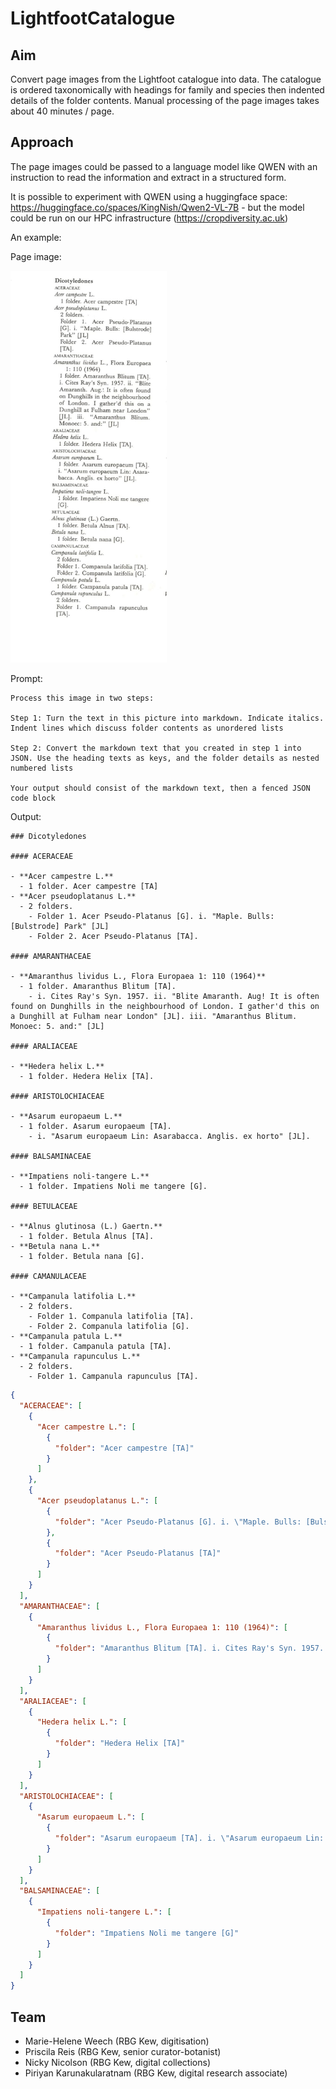 # LightfootCatalogue


## Aim

Convert page images from the Lightfoot catalogue into data. The catalogue is ordered taxonomically with headings for family and species then indented details of the folder contents. 
Manual processing of the page images takes about 40 minutes / page.

## Approach

The page images could be passed to a language model like QWEN with an instruction to read the information and extract in a structured form.

It is possible to experiment with QWEN using a huggingface space: https://huggingface.co/spaces/KingNish/Qwen2-VL-7B - but the model could be run on our HPC infrastructure (https://cropdiversity.ac.uk)

An example:

Page image:

<img src="sample-images/pg132_a.jpeg" width=250px/>

Prompt:

```
Process this image in two steps:

Step 1: Turn the text in this picture into markdown. Indicate italics. Indent lines which discuss folder contents as unordered lists

Step 2: Convert the markdown text that you created in step 1 into JSON. Use the heading texts as keys, and the folder details as nested numbered lists

Your output should consist of the markdown text, then a fenced JSON code block
```

Output:
```
### Dicotyledones

#### ACERACEAE

- **Acer campestre L.**
  - 1 folder. Acer campestre [TA]
- **Acer pseudoplatanus L.**
  - 2 folders.
    - Folder 1. Acer Pseudo-Platanus [G]. i. "Maple. Bulls: [Bulstrode] Park" [JL]
    - Folder 2. Acer Pseudo-Platanus [TA].

#### AMARANTHACEAE

- **Amaranthus lividus L., Flora Europaea 1: 110 (1964)**
  - 1 folder. Amaranthus Blitum [TA].
    - i. Cites Ray's Syn. 1957. ii. "Blite Amaranth. Aug! It is often found on Dunghills in the neighbourhood of London. I gather'd this on a Dunghill at Fulham near London" [JL]. iii. "Amaranthus Blitum. Monoec: 5. and:" [JL]

#### ARALIACEAE

- **Hedera helix L.**
  - 1 folder. Hedera Helix [TA].

#### ARISTOLOCHIACEAE

- **Asarum europaeum L.**
  - 1 folder. Asarum europaeum [TA].
    - i. "Asarum europaeum Lin: Asarabacca. Anglis. ex horto" [JL].

#### BALSAMINACEAE

- **Impatiens noli-tangere L.**
  - 1 folder. Impatiens Noli me tangere [G].

#### BETULACEAE

- **Alnus glutinosa (L.) Gaertn.**
  - 1 folder. Betula Alnus [TA].
- **Betula nana L.**
  - 1 folder. Betula nana [G].

#### CAMANULACEAE

- **Campanula latifolia L.**
  - 2 folders.
    - Folder 1. Companula latifolia [TA].
    - Folder 2. Companula latifolia [G].
- **Campanula patula L.**
  - 1 folder. Campanula patula [TA].
- **Campanula rapunculus L.**
  - 2 folders.
    - Folder 1. Campanula rapunculus [TA].
```

```json
{
  "ACERACEAE": [
    {
      "Acer campestre L.": [
        {
          "folder": "Acer campestre [TA]"
        }
      ]
    },
    {
      "Acer pseudoplatanus L.": [
        {
          "folder": "Acer Pseudo-Platanus [G]. i. \"Maple. Bulls: [Bulstrode] Park\" [JL]"
        },
        {
          "folder": "Acer Pseudo-Platanus [TA]"
        }
      ]
    }
  ],
  "AMARANTHACEAE": [
    {
      "Amaranthus lividus L., Flora Europaea 1: 110 (1964)": [
        {
          "folder": "Amaranthus Blitum [TA]. i. Cites Ray's Syn. 1957. ii. \"Blite Amaranth. Aug! It is often found on Dunghills in the neighbourhood of London. I gather'd this on a Dunghill at Fulham near London\" [JL]. iii. \"Amaranthus Blitum. Monoec: 5. and:\" [JL]"
        }
      ]
    }
  ],
  "ARALIACEAE": [
    {
      "Hedera helix L.": [
        {
          "folder": "Hedera Helix [TA]"
        }
      ]
    }
  ],
  "ARISTOLOCHIACEAE": [
    {
      "Asarum europaeum L.": [
        {
          "folder": "Asarum europaeum [TA]. i. \"Asarum europaeum Lin: Asarabacca. Anglis. ex horto\" [JL]"
        }
      ]
    }
  ],
  "BALSAMINACEAE": [
    {
      "Impatiens noli-tangere L.": [
        {
          "folder": "Impatiens Noli me tangere [G]"
        }
      ]
    }
  ]
}
```

## Team

- Marie-Helene Weech (RBG Kew, digitisation)
- Priscila Reis (RBG Kew, senior curator-botanist)
- Nicky Nicolson (RBG Kew, digital collections)
- Piriyan Karunakularatnam (RBG Kew, digital research associate)
